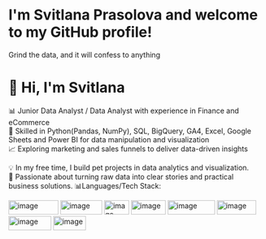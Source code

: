 # I'm Svitlana Prasolova and welcome to my GitHub profile!
Grind the data, and it will confess to anything
# 👋 Hi, I'm Svitlana  

📊 Junior Data Analyst / Data Analyst with experience in Finance and eCommerce  
🐍 Skilled in Python(Pandas, NumPy), SQL, BigQuery, GA4, Excel, Google Sheets and Power BI for data manipulation and visualization   
📈 Exploring marketing and sales funnels to deliver data-driven insights  

💡 In my free time, I build pet projects in data analytics and visualization.  
🚀 Passionate about turning raw data into clear stories and practical business solutions. 
📊Languages/Tech Stack:

<img width="98" height="28" alt="image" src="https://github.com/user-attachments/assets/dedfd3c6-764b-4353-94c6-78b6f22fa68d" />
<img width="82" height="28" alt="image" src="https://github.com/user-attachments/assets/7c5aef84-1cf7-464e-b3be-16eb454b253d" />
<img width="49" height="28" alt="image" src="https://github.com/user-attachments/assets/1af32783-7266-4410-a99a-96d5aa4f05d8" />
<img width="68" height="28" alt="image" src="https://github.com/user-attachments/assets/a4c8a3da-db9d-48fa-ba5d-3852bfbfa7d9" />
<img width="93" height="28" alt="image" src="https://github.com/user-attachments/assets/cc04e783-b1a6-400f-a8d0-7c81ef0d4ed2" />
<img width="77" height="28" alt="image" src="https://github.com/user-attachments/assets/92cf11da-1d32-4a8f-8267-2c7353f36828" />
<img width="84" height="28" alt="image" src="https://github.com/user-attachments/assets/fbffef0f-b9b1-4343-867d-3c5aff94dab7" />
<img width="64" height="28" alt="image" src="https://github.com/user-attachments/assets/acb6c010-44a9-4178-8b40-053c5ac416b8" />





